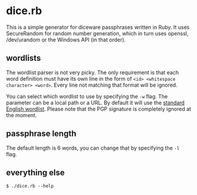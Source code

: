 # dice.rb

This is a simple generator for diceware passphrases written in Ruby.
It uses SecureRandom for random number generation, which in turn uses openssl, /dev/urandom or the Windows API (in that order).

## wordlists

The wordlist parser is not very picky. The only requirement is that each word definition must have its own line in the form of `<id> <whitespace character> <word>`. Every line not matching that format will be ignored.

You can select which wordlist to use by specifying the `-w` flag. The parameter can be a local path or a URL. By default it will use the [standard English wordlist](http://world.std.com/~reinhold/diceware.wordlist.asc). Please note that the PGP signature is completely ignored at the moment.

## passphrase length

The default length is 6 words, you can change that by specifying the `-l` flag.

## everything else

`$ ./dice.rb --help`
